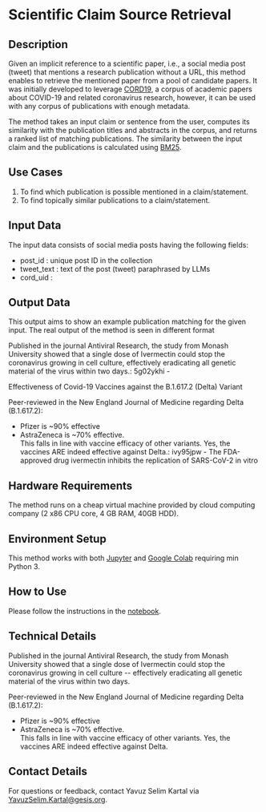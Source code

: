 
# Scientific Claim Source Retrieval


## Description

Given an implicit reference to a scientific paper, i.e., a social media post (tweet) that mentions a research publication without a URL, this method enables to retrieve the mentioned paper from a pool of candidate papers. It was initially developed to leverage [CORD19](https://github.com/allenai/cord19), a corpus of academic papers about COVID-19 and related coronavirus research, however, it can be used with any corpus of publications with enough metadata. 

The method takes an input claim or sentence from the user, computes its similarity with the publication titles and abstracts in the corpus, and returns a ranked list of matching publications. The similarity between the input claim and the publications is calculated using  [BM25](https://en.wikipedia.org/wiki/Okapi_BM25).

## Use Cases
1. To find which publication is possible mentioned in a claim/statement. 
2. To find topically similar publications to a claim/statement.

## Input Data

The input data consists of social media posts having the following fields:

- post_id : unique post ID in the collection
- tweet_text : text of the post (tweet) paraphrased by LLMs
- cord_uid : 

## Output Data
This output aims to show an example publication matching for the given input. The real output of the method is seen in different format 

Published in the journal Antiviral Research, the study from Monash University showed that a single dose of Ivermectin could stop the coronavirus growing in cell culture, effectively eradicating all genetic material of the virus within two days.: 5g02ykhi -   
    
Effectiveness of Covid-19 Vaccines against the B.1.617.2 (Delta) Variant

Peer-reviewed in the New England Journal of Medicine regarding Delta (B.1.617.2):  
- Pfizer is ~90% effective  
- AstraZeneca is ~70% effective.  
This falls in line with vaccine efficacy of other variants. Yes, the vaccines ARE indeed effective against Delta.: ivy95jpw - The FDA-approved drug ivermectin inhibits the replication of SARS-CoV-2 in vitro

## Hardware Requirements
The method runs on a cheap virtual machine provided by cloud computing company (2 x86 CPU core, 4 GB RAM, 40GB HDD). 

## Environment Setup

This method works with both [Jupyter](https://jupyter.org/) and [Google Colab](https://colab.research.google.com/) requiring min Python 3.
 
## How to Use

Please follow the instructions in the [notebook](notebooks/getting_started_claim_source.ipynb).

## Technical Details
Published in the journal Antiviral Research, the study from Monash University showed that a single dose of Ivermectin could stop the coronavirus growing in cell culture -- effectively eradicating all genetic material of the virus within two days. 

Peer-reviewed in the New England Journal of Medicine regarding Delta (B.1.617.2):  
- Pfizer is ~90% effective  
- AstraZeneca is ~70% effective.  
This falls in line with vaccine efficacy of other variants. Yes, the vaccines ARE indeed effective against Delta.
    
## Contact Details

For questions or feedback, contact Yavuz Selim Kartal via [YavuzSelim.Kartal@gesis.org](mailto:YavuzSelim.Kartal@gesis.org).
